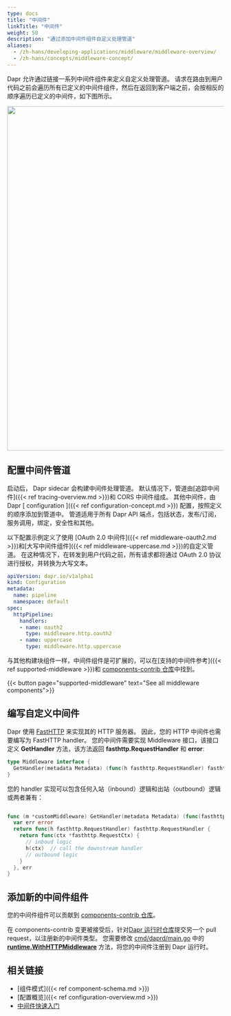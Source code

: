 ```yaml
---
type: docs
title: "中间件"
linkTitle: "中间件"
weight: 50
description: "通过添加中间件组件自定义处理管道"
aliases:
  - /zh-hans/developing-applications/middleware/middleware-overview/
  - /zh-hans/concepts/middleware-concept/
---
```


Dapr 允许通过链接一系列中间件组件来定义自定义处理管道。 请求在路由到用户代码之前会遍历所有已定义的中间件组件，然后在返回到客户端之前，会按相反的顺序遍历已定义的中间件，如下图所示。

<img src="/images/middleware.png" width=800>

## 配置中间件管道

启动后， Dapr sidecar 会构建中间件处理管道。 默认情况下，管道由[追踪中间件]({{< ref tracing-overview.md >}})和 CORS 中间件组成。 其他中间件，由 Dapr [ configuration ]({{< ref configuration-concept.md >}}) 配置，按照定义的顺序添加到管道中。 管道适用于所有 Dapr API 端点，包括状态，发布/订阅，服务调用，绑定，安全性和其他。

以下配置示例定义了使用 [OAuth 2.0 中间件]({{< ref middleware-oauth2.md >}})和[大写中间件组件]({{< ref middleware-uppercase.md >}})的自定义管道。 在这种情况下，在转发到用户代码之前，所有请求都将通过 OAuth 2.0 协议进行授权，并转换为大写文本。

```yaml
apiVersion: dapr.io/v1alpha1
kind: Configuration
metadata:
  name: pipeline
  namespace: default
spec:
  httpPipeline:
    handlers:
    - name: oauth2
      type: middleware.http.oauth2
    - name: uppercase
      type: middleware.http.uppercase
```

与其他构建块组件一样，中间件组件是可扩展的，可以在[支持的中间件参考]({{< ref supported-middleware >}})和 [components-contrib 仓库](https://github.com/dapr/components-contrib/tree/master/middleware/http)中找到。

{{< button page="supported-middleware" text="See all middleware components">}}

## 编写自定义中间件

Dapr 使用 [FastHTTP](https://github.com/valyala/fasthttp) 来实现其的 HTTP 服务器。 因此，您的 HTTP 中间件也需要编写为 FastHTTP handler。 您的中间件需要实现 Middleware 接口，该接口定义 **GetHandler** 方法，该方法返回 **fasthttp.RequestHandler** 和 **error**:

```go
type Middleware interface {
  GetHandler(metadata Metadata) (func(h fasthttp.RequestHandler) fasthttp.RequestHandler, error)
}
```

您的 handler 实现可以包含任何入站（inbound）逻辑和出站（outbound）逻辑或两者兼有：

```go

func (m *customMiddleware) GetHandler(metadata Metadata) (func(fasthttp.RequestHandler) fasthttp.RequestHandler, error) {
  var err error
  return func(h fasthttp.RequestHandler) fasthttp.RequestHandler {
    return func(ctx *fasthttp.RequestCtx) {
      // inboud logic
      h(ctx)  // call the downstream handler
      // outbound logic
    }
  }, err
}
```

## 添加新的中间件组件

您的中间件组件可以贡献到 [components-contrib 仓库](https://github.com/dapr/components-contrib/tree/master/middleware)。

在 components-contrib 变更被接受后，针对[Dapr 运行时仓库](https://github.com/dapr/dapr)提交另一个 pull request，以注册新的中间件类型。 您需要修改 [cmd/daprd/main.go](https://github.com/dapr/dapr/blob/master/cmd/daprd/main.go) 中的 **[runtime.WithHTTPMiddleware](https://github.com/dapr/dapr/blob/f4d50b1369e416a8f7b93e3e226c4360307d1313/cmd/daprd/main.go#L394-L424)** 方法，将您的中间件注册到 Dapr 运行时。

## 相关链接

* [组件模式]({{< ref component-schema.md >}})
* [配置概览]({{< ref configuration-overview.md >}})
* [中间件快速入门](https://github.com/dapr/quickstarts/tree/master/middleware)
